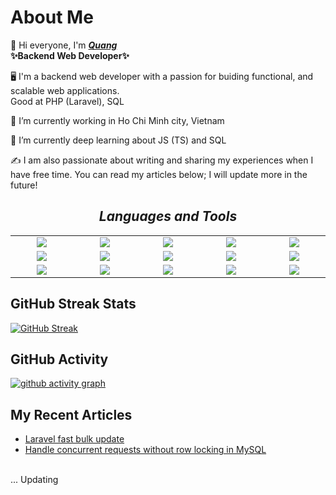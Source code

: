 # About Me

👋 Hi everyone, I'm ***[Quang](https://www.facebook.com/phungquang0406/)*** <br>
**✨Backend Web Developer✨**

🖥️ I'm a backend web developer with a passion for buiding functional, and scalable web applications. <br>
 Good at PHP (Laravel), SQL
 
🔭 I’m currently working in Ho Chi Minh city, Vietnam

🌱 I’m currently deep learning about JS (TS) and SQL

✍️ I am also passionate about writing and sharing my experiences when I have free time. You can read my articles below; I will update more in the future!

<h2 align='center'><i>Languages and Tools</i></h2>

<table width="100">
<tr>
   <td align='center'  width="190">
        <img src="https://www.vectorlogo.zone/logos/php/php-ar21.svg">
    </td>
    <td align='center' width="190">
        <img src="https://www.vectorlogo.zone/logos/laravel/laravel-ar21.svg">
    </td>
    <td align='center' width="190">
        <img src="https://www.vectorlogo.zone/logos/nodejs/nodejs-ar21.svg">
    </td>
     <td align='center' width="190">
        <img src="https://www.vectorlogo.zone/logos/expressjs/expressjs-ar21.svg">
    </td>
     <td align='center' width="190">
        <img src="https://www.vectorlogo.zone/logos/golang/golang-ar21.svg">
    </td>
</tr>
<tr>
     <td align='center' width="190">
        <img src="https://www.vectorlogo.zone/logos/typescriptlang/typescriptlang-icon.svg">
    </td>
    <td align='center' width="190">
        <img src="https://www.vectorlogo.zone/logos/docker/docker-ar21.svg">
    </td>
     <td align='center' width="190">
        <img src="https://www.vectorlogo.zone/logos/mysql/mysql-horizontal.svg">
    </td>
    <td align='center' width="190">
        <img src="https://www.vectorlogo.zone/logos/git-scm/git-scm-ar21.svg">
    </td>
     <td align='center' width="190">
        <img src="https://www.vectorlogo.zone/logos/redis/redis-ar21.svg">
    </td>
</tr>

<tr>
    <td align='center' width="190">
        <img src="https://www.vectorlogo.zone/logos/jquery/jquery-horizontal.svg">
    </td>
    <td align='center' width="190">
        <img src="https://www.vectorlogo.zone/logos/w3_html5/w3_html5-ar21.svg">
    </td>
    <td align='center' width="190">
        <img src="https://www.vectorlogo.zone/logos/w3_css/w3_css-ar21.svg">
    </td>
    <td align='center'  width="190">
        <img src="https://www.vectorlogo.zone/logos/getbootstrap/getbootstrap-ar21.svg">
    </td>
     <td align='center' width="190">
        <img src="https://www.vectorlogo.zone/logos/javascript/javascript-horizontal.svg">
    </td>
</tr>
</table>

## GitHub Streak Stats

[![GitHub Streak](https://streak-stats.demolab.com?user=quanggpv&theme=dracula)](https://git.io/streak-stats)

## GitHub Activity
[![github activity graph](https://github-readme-activity-graph.vercel.app/graph?username=quanggpv&theme=react&area=true&hide_border=true#gh-light-mode-only)](https://github.com/ashutosh00710/github-readme-activity-graph)

## My Recent Articles

* [Laravel fast bulk update](https://github.com/quanggpv/laravel-upsert-improved)
* [Handle concurrent requests without row locking in MySQL](https://github.com/quanggpv/OurWorld/discussions/2)

<br>
... Updating
